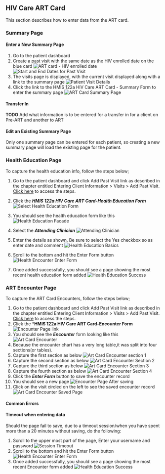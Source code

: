 ## HIV Care ART Card 
This section describes how to enter data from the ART card.
### Summary Page
#### Enter a New Summary Page
1. Go to the patient dashboard 
2. Create a past visit with the same date as the HIV enrolled date on the blue card
![ART card - HIV enrolled date](images/art_card_hiv_enrolled_date.jpg)
![Start and End Dates for Past Visit](images/enter_start_and_end_date_for_new_past_visit.png)
3. The visits page is displayed, with the current visit displayed along with a link to the summary page
![Patient Visit Details](images/patient_visit_details.png)
4.  Click the link to the HMIS 122a HIV Care ART Card - Summary Form to enter the summary page 
![ART Card Summary Page](images/art_card_new.png)
#### Transfer In
**TODO** Add what information is to be entered for a transfer in for a client on Pre-ART and another to ART 
#### Edit an Existing Summary Page
Only one summary page can be entered for each patient, so creating a new summary page will load the existing page for the patient.  

### Health Education Page
To capture the health education info, follow the steps below;
1. Go to the patient dashboard and click Add Past Visit link as described in the chapter entitled  Entering Client Information > Visits > Add Past Visit. [Click here](data_entry.md) to access the steps.
2. Click the ***HMIS 122a HIV Care ART Card-Health Education Form***![Select Health Education Form](images/select_health_education.png)
2. You should see the health education form like this![Health Education Facade](images/art_card_health_education_facade.png)

3. Select the ***Attending Clinician*** ![Attending Clinician](images/select_attending_clinician.png)
4. Enter the details as shown. Be sure to select the Yes checkbox so as enter date and comment ![Health Education Basics](images/art_card_health_education_basics.png)
5. Scroll to the bottom and hit the Enter Form button![Health Encounter Enter Form](images/art_card_health_education_enter_button.png)
6. Once added successfully, you should see a page showing the most recent health education form added ![Health Education Success](images/art_card_health_education_success.png)

### ART Encounter Page 
To capture the ART Card Encounters, follow the steps below;
1. Go to the patient dashboard and click Add Past Visit link as described in the chapter entitled  Entering Client Information > Visits > Add Past Visit. [Click here](data_entry.md) to access the steps.
2. Click the ***HMIS 122a HIV Care ART Card-Encounter Form** ![Encounter Page link](images/select_art_card_encounter.png)
2. You should see the ***Encounter*** form looking like this ![Art Card Encounter](images/art_card_encounter_facade.png)
3. Because the encounter chart has a very long table,it was split into four sections(or tables). 
4. Capture the first section as below ![Art Card Encounter section 1](images/art_card_encounter_section_1.png)
5. Capture the second section as below ![Art Card Encounter Section 2](images/art_card_encounter_section_2.png)
6. Capture the third section as below ![Art Card Encounter Section 3](images/art_card_encounter_section_3.png)
7. Capture the fourth section as below ![Art Card Encounter Section 4](images/art_card_encounter_section_4.png)
8. Click the ***Enter Form*** button to save the encounter record
9. You should see a new page ![Encounter Page After saving](images/art_card_encounter_page_after_saving.png)
10. Click on the visit circled on the left to see the saved encounter record ![Art Card Encounter Saved Page](images/art_card_encounter_saved_page.png)

#### Common Errors
#### Timeout when entering data 
Should the page fail to save, due to a timeout session/when you have spent more than a 20 minutes without saving, do the following: 
1. Scroll to the upper most part of the page,
Enter your username and password ![Session Timeout](images/art_card_health_education_session_timeout.png)
2. Scroll to the bottom and hit the Enter Form button![Health Encounter Enter Form](images/art_card_health_education_enter_button.png)
3. Once added successfully, you should see a page showing the most recent Encounter form added ![Health Education Success](images/art_card_health_education_success.png)